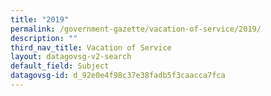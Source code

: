 ```yaml
---
title: "2019"
permalink: /government-gazette/vacation-of-service/2019/
description: ""
third_nav_title: Vacation of Service
layout: datagovsg-v2-search
default_field: Subject
datagovsg-id: d_92e0e4f98c37e38fadb5f3caacca7fca
---
```

